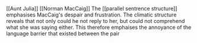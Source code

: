 [[Aunt Julia]] [[Norman MacCaig]]
The [[parallel sentrence structure]] emphasises MacCaig's despair and frustration. The climatic structure reveals that not only could he not reply to her, but could not comprehend what she was saying either. This therefore emphaises the annoyance of the language barrier that existed between the pair